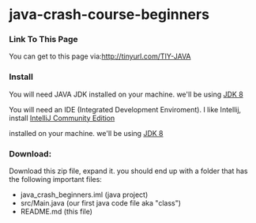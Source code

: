 # java-crash-course-beginners
### Link To This Page
You can get to this page via:http://tinyurl.com/TIY-JAVA

### Install
You will need JAVA JDK installed on your machine.  we'll be using [JDK 8](http://www.oracle.com/technetwork/java/javase/downloads/jdk8-downloads-2133151.html)

You will need an IDE (Integrated Development Enviroment).  I like Intellij, install [IntelliJ Community Edition](https://www.jetbrains.com/idea/download/)

installed on your machine.  we'll be using [JDK 8](http://www.oracle.com/technetwork/java/javase/downloads/jdk8-downloads-2133151.html)

### Download:
Download this zip file, expand it.  you should end up with a folder that has the following important files:
* java_crash_beginners.iml (java project)
* src/Main.java (our first java code file aka "class")
* README.md (this file)
